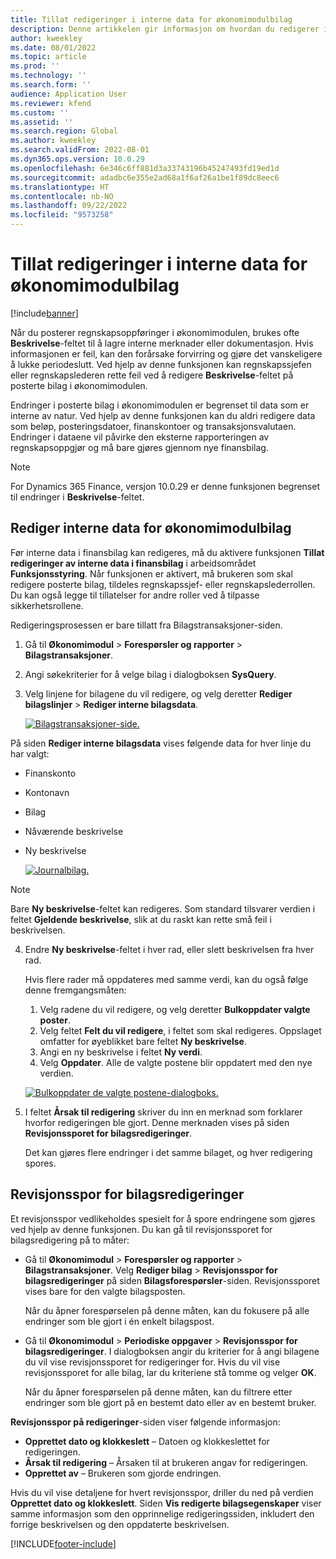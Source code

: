 ```yaml
---
title: Tillat redigeringer i interne data for økonomimodulbilag
description: Denne artikkelen gir informasjon om hvordan du redigerer interne data i finansbilag.
author: kweekley
ms.date: 08/01/2022
ms.topic: article
ms.prod: ''
ms.technology: ''
ms.search.form: ''
audience: Application User
ms.reviewer: kfend
ms.custom: ''
ms.assetid: ''
ms.search.region: Global
ms.author: kweekley
ms.search.validFrom: 2022-08-01
ms.dyn365.ops.version: 10.0.29
ms.openlocfilehash: 6e346c6ff881d3a33743196b45247493fd19ed1d
ms.sourcegitcommit: adadbc6e355e2ad68a1f6af26a1be1f89dc8eec6
ms.translationtype: HT
ms.contentlocale: nb-NO
ms.lasthandoff: 09/22/2022
ms.locfileid: "9573258"
---
```

# <a name="allow-edits-to-internal-data-on-general-ledger-vouchers"></a>Tillat redigeringer i interne data for økonomimodulbilag

[!include[banner](../includes/banner.md)]


Når du posterer regnskapsoppføringer i økonomimodulen, brukes ofte **Beskrivelse**-feltet til å lagre interne merknader eller dokumentasjon. Hvis informasjonen er feil, kan den forårsake forvirring og gjøre det vanskeligere å lukke periodeslutt. Ved hjelp av denne funksjonen kan regnskapssjefen eller regnskapslederen rette feil ved å redigere **Beskrivelse**-feltet på posterte bilag i økonomimodulen.

Endringer i posterte bilag i økonomimodulen er begrenset til data som er interne av natur. Ved hjelp av denne funksjonen kan du aldri redigere data som beløp, posteringsdatoer, finanskontoer og transaksjonsvalutaen. Endringer i dataene vil påvirke den eksterne rapporteringen av regnskapsoppgjør og må bare gjøres gjennom nye finansbilag.

> [!NOTE]
> For Dynamics 365 Finance, versjon 10.0.29 er denne funksjonen begrenset til endringer i **Beskrivelse**-feltet.

## <a name="edit-internal-data-on-general-ledger-vouchers"></a>Rediger interne data for økonomimodulbilag

Før interne data i finansbilag kan redigeres, må du aktivere funksjonen **Tillat redigeringer av interne data i finansbilag** i arbeidsområdet **Funksjonsstyring**.
Når funksjonen er aktivert, må brukeren som skal redigere posterte bilag, tildeles regnskapssjef- eller regnskapslederrollen. Du kan også legge til tillatelser for andre roller ved å tilpasse sikkerhetsrollene.

Redigeringsprosessen er bare tillatt fra Bilagstransaksjoner-siden.

1. Gå til **Økonomimodul** > **Forespørsler og rapporter** > **Bilagstransaksjoner**.
2. Angi søkekriterier for å velge bilag i dialogboksen **SysQuery**.
3. Velg linjene for bilagene du vil redigere, og velg deretter **Rediger bilagslinjer** > **Rediger interne bilagsdata**.

    [![Bilagstransaksjoner-side.](./media/voucher-transactions-page.png)](./media/voucher-transactions-page.png)
    
På siden **Rediger interne bilagsdata** vises følgende data for hver linje du har valgt:
  
  - Finanskonto
  - Kontonavn
  - Bilag
  - Nåværende beskrivelse
  - Ny beskrivelse

    [![Journalbilag.](./media/edit-internal-voucher-data.png)](./media/edit-internal-voucher-data.png)
    
> [!NOTE]
> Bare **Ny beskrivelse**-feltet kan redigeres. Som standard tilsvarer verdien i feltet **Gjeldende beskrivelse**, slik at du raskt kan rette små feil i beskrivelsen.

4. Endre **Ny beskrivelse**-feltet i hver rad, eller slett beskrivelsen fra hver rad.

   Hvis flere rader må oppdateres med samme verdi, kan du også følge denne fremgangsmåten:

      1. Velg radene du vil redigere, og velg deretter **Bulkoppdater valgte poster**.
      2. Velg feltet **Felt du vil redigere**, i feltet som skal redigeres. Oppslaget omfatter for øyeblikket bare feltet **Ny beskrivelse**.
      3. Angi en ny beskrivelse i feltet **Ny verdi**.
      4. Velg **Oppdater**. Alle de valgte postene blir oppdatert med den nye verdien.

      [![Bulkoppdater de valgte postene-dialogboks.](./media/bulk-update-selected-records.png)](./media/bulk-update-selected-records.png)
    
5. I feltet **Årsak til redigering** skriver du inn en merknad som forklarer hvorfor redigeringen ble gjort. Denne merknaden vises på siden **Revisjonssporet for bilagsredigeringer**.

   Det kan gjøres flere endringer i det samme bilaget, og hver redigering spores.

## <a name="audit-trail-of-voucher-edits"></a>Revisjonsspor for bilagsredigeringer

Et revisjonsspor vedlikeholdes spesielt for å spore endringene som gjøres ved hjelp av denne funksjonen. Du kan gå til revisjonssporet for bilagsredigering på to måter:

  - Gå til **Økonomimodul** > **Forespørsler og rapporter** > **Bilagstransaksjoner**. Velg **Rediger bilag** > **Revisjonsspor for bilagsredigeringer** på siden **Bilagsforespørsler**-siden. Revisjonssporet vises bare for den valgte bilagsposten. 
   
    Når du åpner forespørselen på denne måten, kan du fokusere på alle endringer som ble gjort i én enkelt bilagspost.
  
  - Gå til **Økonomimodul** > **Periodiske oppgaver** > **Revisjonsspor for bilagsredigeringer**. I dialogboksen angir du kriterier for å angi bilagene du vil vise revisjonssporet for redigeringer for. Hvis du vil vise revisjonssporet for alle bilag, lar du kriteriene stå tomme og velger **OK**. 
    
    Når du åpner forespørselen på denne måten, kan du filtrere etter endringer som ble gjort på en bestemt dato eller av en bestemt bruker.

**Revisjonsspor på redigeringer**-siden viser følgende informasjon:

- **Opprettet dato og klokkeslett** – Datoen og klokkeslettet for redigeringen.
- **Årsak til redigering** – Årsaken til at brukeren angav for redigeringen.
- **Opprettet av** – Brukeren som gjorde endringen.

Hvis du vil vise detaljene for hvert revisjonsspor, driller du ned på verdien **Opprettet dato og klokkeslett**. Siden **Vis redigerte bilagsegenskaper** viser samme informasjon som den opprinnelige redigeringssiden, inkludert den forrige beskrivelsen og den oppdaterte beskrivelsen.


[!INCLUDE[footer-include](../../includes/footer-banner.md)]
